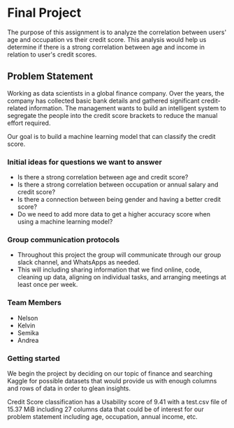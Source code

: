 # Final Project

The purpose of this assignment is to analyze the correlation between users' age and occupation vs their credit score. This analysis would help us determine if there is a strong correlation between age and income in relation to user's credit scores.

## Problem Statement
Working as data scientists in a global finance company. Over the years, the company has collected basic bank details and gathered significant credit-related information. The management wants to build an intelligent system to segregate the people into the credit score brackets to reduce the manual effort required.

Our goal is to build a machine learning model that can classify the credit score. 

### Initial ideas for questions we want to answer

- Is there a strong correlation between age and credit score?
- Is there a strong correlation between occupation or annual salary and credit score?
- Is there a connection between being gender and having a better credit score?
- Do we need to add more data to get a higher accuracy score when using a machine learning model? 

### Group communication protocols
- Throughout this project the group will communicate through our group slack channel, and WhatsApps as needed.
- This will including sharing information that we find online, code, cleaning up data, aligning on individual tasks, and arranging meetings at least once per week.

### Team Members
- Nelson
- Kelvin
- Semika
- Andrea

### Getting started

We begin the project by deciding on our topic of finance and searching Kaggle for possible datasets that would provide us with enough columns and rows of data in order to glean insights. 

Credit Score classification has a Usability score of 9.41 with a test.csv file of 15.37 MiB including 27 columns  data that could be of interest for our problem statement including age, occupation, annual income, etc.
